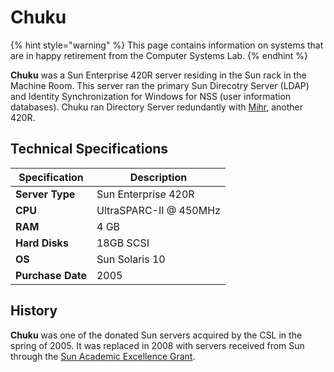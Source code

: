 # Chuku

{% hint style="warning" %}
This page contains information on systems that are in happy retirement from the Computer Systems Lab.
{% endhint %}

**Chuku** was a Sun Enterprise 420R server residing in the Sun rack in the Machine Room. This server ran the primary Sun Direcotry Server (LDAP) and Identity Synchronization for Windows for NSS (user information databases). Chuku ran Directory Server redundantly with [Mihr](mihr.md), another 420R.

## Technical Specifications

| Specification     | Description            |
| ----------------- | ---------------------- |
| **Server Type**   | Sun Enterprise 420R    |
| **CPU**           | UltraSPARC-II @ 450MHz |
| **RAM**           | 4 GB                   |
| **Hard Disks**    | 18GB SCSI              |
| **OS**            | Sun Solaris 10         |
| **Purchase Date** | 2005                   |

## History

**Chuku** was one of the donated Sun servers acquired by the CSL in the spring of 2005. It was replaced in 2008 with servers received from Sun through the [Sun Academic Excellence Grant](../machines/history/2008-sun-aeg.md).
